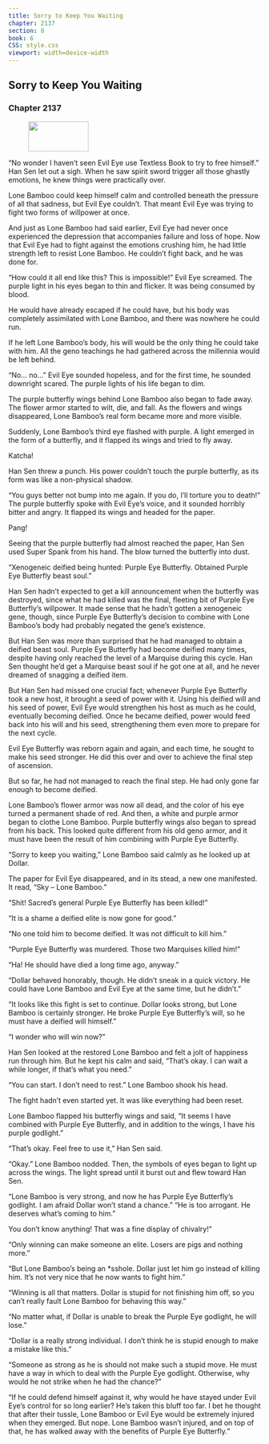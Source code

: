 ```yaml
---
title: Sorry to Keep You Waiting
chapter: 2137
section: 8
book: 6
CSS: style.css
viewport: width=device-width
---
```


## Sorry to Keep You Waiting

### Chapter 2137

<figure>
	<img src="../Images/gem.gif" alt="" id="gem" width="120" height="60" />
</figure>

“No wonder I haven’t seen Evil Eye use Textless Book to try to free himself.” Han Sen let out a sigh. When he saw spirit sword trigger all those ghastly emotions, he knew things were practically over.

Lone Bamboo could keep himself calm and controlled beneath the pressure of all that sadness, but Evil Eye couldn’t. That meant Evil Eye was trying to fight two forms of willpower at once.

And just as Lone Bamboo had said earlier, Evil Eye had never once experienced the depression that accompanies failure and loss of hope. Now that Evil Eye had to fight against the emotions crushing him, he had little strength left to resist Lone Bamboo. He couldn’t fight back, and he was done for.

“How could it all end like this? This is impossible!” Evil Eye screamed. The purple light in his eyes began to thin and flicker. It was being consumed by blood.

He would have already escaped if he could have, but his body was completely assimilated with Lone Bamboo, and there was nowhere he could run.

If he left Lone Bamboo’s body, his will would be the only thing he could take with him. All the geno teachings he had gathered across the millennia would be left behind.

“No… no…” Evil Eye sounded hopeless, and for the first time, he sounded downright scared. The purple lights of his life began to dim.

The purple butterfly wings behind Lone Bamboo also began to fade away. The flower armor started to wilt, die, and fall. As the flowers and wings disappeared, Lone Bamboo’s real form became more and more visible.

Suddenly, Lone Bamboo’s third eye flashed with purple. A light emerged in the form of a butterfly, and it flapped its wings and tried to fly away.

Katcha!

Han Sen threw a punch. His power couldn’t touch the purple butterfly, as its form was like a non-physical shadow.

“You guys better not bump into me again. If you do, I’ll torture you to death!” The purple butterfly spoke with Evil Eye’s voice, and it sounded horribly bitter and angry. It flapped its wings and headed for the paper.

Pang!

Seeing that the purple butterfly had almost reached the paper, Han Sen used Super Spank from his hand. The blow turned the butterfly into dust.

“Xenogeneic deified being hunted: Purple Eye Butterfly. Obtained Purple Eye Butterfly beast soul.”

Han Sen hadn’t expected to get a kill announcement when the butterfly was destroyed, since what he had killed was the final, fleeting bit of Purple Eye Butterfly’s willpower. It made sense that he hadn’t gotten a xenogeneic gene, though, since Purple Eye Butterfly’s decision to combine with Lone Bamboo’s body had probably negated the gene’s existence.

But Han Sen was more than surprised that he had managed to obtain a deified beast soul. Purple Eye Butterfly had become deified many times, despite having only reached the level of a Marquise during this cycle. Han Sen thought he’d get a Marquise beast soul if he got one at all, and he never dreamed of snagging a deified item.

But Han Sen had missed one crucial fact; whenever Purple Eye Butterfly took a new host, it brought a seed of power with it. Using his deified will and his seed of power, Evil Eye would strengthen his host as much as he could, eventually becoming deified. Once he became deified, power would feed back into his will and his seed, strengthening them even more to prepare for the next cycle.

Evil Eye Butterfly was reborn again and again, and each time, he sought to make his seed stronger. He did this over and over to achieve the final step of ascension.

But so far, he had not managed to reach the final step. He had only gone far enough to become deified.

Lone Bamboo’s flower armor was now all dead, and the color of his eye turned a permanent shade of red. And then, a white and purple armor began to clothe Lone Bamboo. Purple butterfly wings also began to spread from his back. This looked quite different from his old geno armor, and it must have been the result of him combining with Purple Eye Butterfly.

“Sorry to keep you waiting,” Lone Bamboo said calmly as he looked up at Dollar.

The paper for Evil Eye disappeared, and in its stead, a new one manifested. It read, “Sky – Lone Bamboo.”

“Shit! Sacred’s general Purple Eye Butterfly has been killed!”

“It is a shame a deified elite is now gone for good.”

“No one told him to become deified. It was not difficult to kill him.”

“Purple Eye Butterfly was murdered. Those two Marquises killed him!”

“Ha! He should have died a long time ago, anyway.”

“Dollar behaved honorably, though. He didn’t sneak in a quick victory. He could have Lone Bamboo and Evil Eye at the same time, but he didn’t.”

“It looks like this fight is set to continue. Dollar looks strong, but Lone Bamboo is certainly stronger. He broke Purple Eye Butterfly’s will, so he must have a deified will himself.”

“I wonder who will win now?”

Han Sen looked at the restored Lone Bamboo and felt a jolt of happiness run through him. But he kept his calm and said, “That’s okay. I can wait a while longer, if that’s what you need.”

“You can start. I don’t need to rest.” Lone Bamboo shook his head.

The fight hadn’t even started yet. It was like everything had been reset.

Lone Bamboo flapped his butterfly wings and said, “It seems I have combined with Purple Eye Butterfly, and in addition to the wings, I have his purple godlight.”

“That’s okay. Feel free to use it,” Han Sen said.

“Okay.” Lone Bamboo nodded. Then, the symbols of eyes began to light up across the wings. The light spread until it burst out and flew toward Han Sen.

“Lone Bamboo is very strong, and now he has Purple Eye Butterfly’s godlight. I am afraid Dollar won’t stand a chance.” “He is too arrogant. He deserves what’s coming to him.”

You don’t know anything! That was a fine display of chivalry!”

“Only winning can make someone an elite. Losers are pigs and nothing more.”

“But Lone Bamboo’s being an *sshole. Dollar just let him go instead of killing him. It’s not very nice that he now wants to fight him.”

“Winning is all that matters. Dollar is stupid for not finishing him off, so you can’t really fault Lone Bamboo for behaving this way.”

“No matter what, if Dollar is unable to break the Purple Eye godlight, he will lose.”

“Dollar is a really strong individual. I don’t think he is stupid enough to make a mistake like this.”

“Someone as strong as he is should not make such a stupid move. He must have a way in which to deal with the Purple Eye godlight. Otherwise, why would he not strike when he had the chance?”

“If he could defend himself against it, why would he have stayed under Evil Eye’s control for so long earlier? He’s taken this bluff too far. I bet he thought that after their tussle, Lone Bamboo or Evil Eye would be extremely injured when they emerged. But nope. Lone Bamboo wasn’t injured, and on top of that, he has walked away with the benefits of Purple Eye Butterfly.”